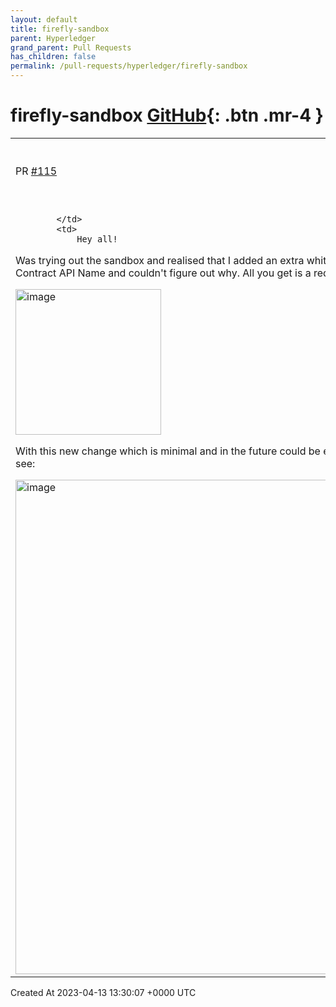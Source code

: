 ```yaml
---
layout: default
title: firefly-sandbox
parent: Hyperledger
grand_parent: Pull Requests
has_children: false
permalink: /pull-requests/hyperledger/firefly-sandbox
---
```


# firefly-sandbox <span class="fs-3 right-align">[GitHub](https://github.com/hyperledger/firefly-sandbox){: .btn .mr-4 }</span>


<div>
    <table>
        <tr>
            <td>
                PR <a href="https://github.com/hyperledger/firefly-sandbox/pull/115" class=".btn">#115</a>
            </td>
            <td>
                <b>
                    Add form validation for Contract API
                </b>
            </td>
        </tr>
        <tr>
            <td>
                
            </td>
            <td>
                Hey all!

Was trying out the sandbox and realised that I added an extra white space or special character to the Contract API Name and couldn't figure out why. All you get is a red icon next to latest Batch Pin:

<img width="233" alt="image" src="https://user-images.githubusercontent.com/30461857/231773393-381690bf-9089-4754-b47c-fa8ed119e0f3.png">

With this new change which is minimal and in the future could be extend to more fields, the user would see:

<img width="791" alt="image" src="https://user-images.githubusercontent.com/30461857/231773357-107edf3b-ec59-4e6a-be5c-4faf573c2166.png">
            </td>
        </tr>
    </table>
    <div class="right-align">
        Created At 2023-04-13 13:30:07 +0000 UTC
    </div>
</div>

